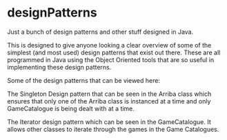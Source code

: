 designPatterns
==============

Just a bunch of design patterns and other stuff designed in Java.

This is designed to give anyone looking a clear overview of some of the simplest (and most used) design patterns that exist out there. These are all programmed in Java using the Object Oriented tools that are so useful in implementing these design patterns.

Some of the design patterns that can be viewed here:

The Singleton Design pattern that can be seen in the Arriba class which ensures that only one of the Arriba class is instanced at a time and only GameCatalogue is being dealt with at a time.

The Iterator design pattern which can be seen in the GameCatalogue. It allows other classes to iterate through the games in the Game Catalogues.